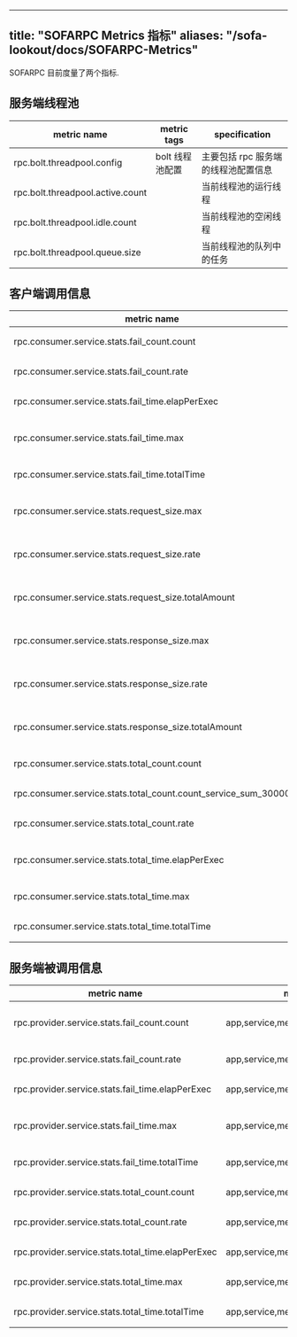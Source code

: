 
---
title: "SOFARPC Metrics 指标"
aliases: "/sofa-lookout/docs/SOFARPC-Metrics"
---



SOFARPC 目前度量了两个指标.

## 服务端线程池
| metric name |  metric tags |  specification |
| --- |  --- |  --- |
| rpc.bolt.threadpool.config | bolt 线程池配置  |  主要包括 rpc 服务端的线程池配置信息 |
| rpc.bolt.threadpool.active.count |   | 当前线程池的运行线程 |
| rpc.bolt.threadpool.idle.count |  |  当前线程池的空闲线程 |
| rpc.bolt.threadpool.queue.size |   |  当前线程池的队列中的任务 |


## 客户端调用信息
| metric name |   metric tags |  specification |
| --- |  --- |  --- |
rpc.consumer.service.stats.fail_count.count| app,service,method,protocol,invoke_type,target_app |  某个具体接口失败次数 |
rpc.consumer.service.stats.fail_count.rate| app,service,method,protocol,invoke_type,target_app |  某个具体接口每秒失败 |
rpc.consumer.service.stats.fail_time.elapPerExec| app,service,method,protocol,invoke_type,target_app |  某个具体接口每秒执行时间 |
rpc.consumer.service.stats.fail_time.max| app,service,method,protocol,invoke_type,target_app |  某个具体接口失败时间最大值 |
rpc.consumer.service.stats.fail_time.totalTime| app,service,method,protocol,invoke_type,target_app |  某个具体接口失败时间总值 |
rpc.consumer.service.stats.request_size.max| app,service,method,protocol,invoke_type,target_app |  某个具体接口请求大小最大值 |
rpc.consumer.service.stats.request_size.rate| app,service,method,protocol,invoke_type,target_app |  某个具体接口每秒平均请求大小 |
rpc.consumer.service.stats.request_size.totalAmount| app,service,method,protocol,invoke_type,target_app |  某个具体接口请求大小总金额 |
rpc.consumer.service.stats.response_size.max| app,service,method,protocol,invoke_type,target_app |  某个具体接口响应大小最大值 |
rpc.consumer.service.stats.response_size.rate| app,service,method,protocol,invoke_type,target_app |  某个具体接口每秒平均响应大小 |
rpc.consumer.service.stats.response_size.totalAmount| app,service,method,protocol,invoke_type,target_app |  某个具体接口响应大小总金额 |
rpc.consumer.service.stats.total_count.count| app,service,method,protocol,invoke_type,target_app |  某个具体接口总的调用数目 |
rpc.consumer.service.stats.total_count.count_service_sum_30000| app,service,method,protocol,invoke_type,target_app |  某个具体接口总的调用信息 |
rpc.consumer.service.stats.total_count.rate| app,service,method,protocol,invoke_type,target_app |  某个具体接口每秒调用次数 |
rpc.consumer.service.stats.total_time.elapPerExec| app,service,method,protocol,invoke_type,target_app |  某个具体接口平均每次指定时间 |
rpc.consumer.service.stats.total_time.max| app,service,method,protocol,invoke_type,target_app |  某个具体接口总时间最大值 |
rpc.consumer.service.stats.total_time.totalTime| app,service,method,protocol,invoke_type,target_app |  某个具体接口总时间 |


## 服务端被调用信息
| metric name |   metric tags |  specification |
| --- |  --- |  --- |
rpc.provider.service.stats.fail_count.count|app,service,method,protocol,caller_app  |  某个具体接口总的被调用失败次数 |
rpc.provider.service.stats.fail_count.rate|app,service,method,protocol,caller_app  |  某个具体接口每秒失败次数 |
rpc.provider.service.stats.fail_time.elapPerExec|app,service,method,protocol,caller_app  |  某个具体接口每次失败失败 |
rpc.provider.service.stats.fail_time.max|app,service,method,protocol,caller_app  |  某个具体接口失败次数最大值 |
rpc.provider.service.stats.fail_time.totalTime|app,service,method,protocol,caller_app  |  某个具体接口失败总时间 |
rpc.provider.service.stats.total_count.count|app,service,method,protocol,caller_app  |  某个具体接口总的调用次数 |
rpc.provider.service.stats.total_count.rate|app,service,method,protocol,caller_app  |  某个具体接口每秒调用次数 |
rpc.provider.service.stats.total_time.elapPerExec|app,service,method,protocol,caller_app  |  某个具体接口每次调用时间 |
rpc.provider.service.stats.total_time.max|app,service,method,protocol,caller_app  |  某个具体接口总时间最大值 |
rpc.provider.service.stats.total_time.totalTime|app,service,method,protocol,caller_app  |  某个具体接口总时间 |
